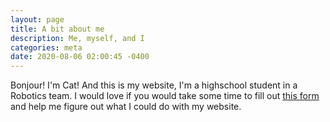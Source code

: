 ```yaml
---
layout: page
title: A bit about me
description: Me, myself, and I
categories: meta
date: 2020-08-06 02:00:45 -0400
---
```


Bonjour! I'm Cat! And this is my website, I'm a highschool student in a Robotics team. I would love if you would take some time to fill out [this form](https://docs.google.com/forms/d/e/1FAIpQLSdkgVGTTPrswJkCup71kqviMHI13xaLsmE15QlxuckmZlWl-w/viewform?usp=sf_link) and help me figure out what I could do with my website.


